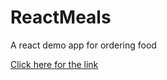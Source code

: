 ﻿# ReactMeals
A react demo app for ordering food

[Click here for the link](https://react-meals-one.vercel.app/)
